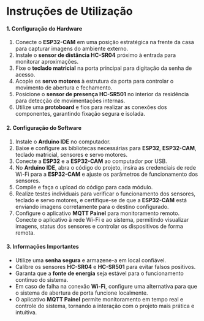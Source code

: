 
# Instruções de Utilização   

#### 1. **Configuração do Hardware**  
1. Conecte o **ESP32-CAM** em uma posição estratégica na frente da casa para capturar imagens do ambiente externo.  
2. Instale o **sensor de distância HC-SR04** próximo à entrada para monitorar aproximações.  
3. Fixe o **teclado matricial** na porta principal para digitação da senha de acesso.  
4. Acople os **servo motores** à estrutura da porta para controlar o movimento de abertura e fechamento.  
5. Posicione o **sensor de presença HC-SR501** no interior da residência para detecção de movimentações internas.  
6. Utilize uma **protoboard** e fios para realizar as conexões dos componentes, garantindo fixação segura e isolada.  

#### 2. **Configuração do Software**  
1. Instale o **Arduino IDE** no computador.  
2. Baixe e configure as bibliotecas necessárias para **ESP32**, **ESP32-CAM**, teclado matricial, sensores e servo motores.  
3. Conecte a **ESP32** e a **ESP32-CAM** ao computador por USB.  
4. No **Arduino IDE**, abra o código do projeto, insira as credenciais de rede Wi-Fi para a **ESP32-CAM** e ajuste os parâmetros de funcionamento dos sensores.  
5. Compile e faça o upload do código para cada módulo.  
6. Realize testes individuais para verificar o funcionamento dos sensores, teclado e servo motores, e certifique-se de que a **ESP32-CAM** está enviando imagens corretamente para o destino configurado.  
7. Configure o aplicativo **MQTT Painel** para monitoramento remoto. Conecte o aplicativo à rede Wi-Fi e ao sistema, permitindo visualizar imagens, status dos sensores e controlar os dispositivos de forma remota.  

#### 3. **Informações Importantes**  
- Utilize uma **senha segura** e armazene-a em local confiável.  
- Calibre os sensores **HC-SR04** e **HC-SR501** para evitar falsos positivos.  
- Garanta que a **fonte de energia** seja estável para o funcionamento contínuo do sistema.  
- Em caso de falha na conexão **Wi-Fi**, configure uma alternativa para que o sistema de abertura de porta funcione localmente.  
- O aplicativo **MQTT Painel** permite monitoramento em tempo real e controle do sistema, tornando a interação com o projeto mais prática e intuitiva.  

